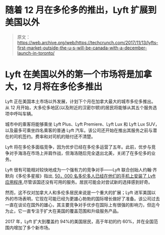 # 随着 12 月在多伦多的推出，Lyft 扩展到美国以外

> 原文：<https://web.archive.org/web/https://techcrunch.com/2017/11/13/lyfts-first-market-outside-the-u-s-will-be-canada-with-a-december-launch-in-toronto/>

# Lyft 在美国以外的第一个市场将是加拿大，12 月将在多伦多推出

Lyft 正在美国本土市场以外发展，计划下个月在加拿大最大的城市多伦多推出。从 12 月开始，大多伦多地区(以及附近的汉密尔顿)的居民将能够从其五个服务选项中呼叫车辆。

城市中的乘客将能够乘坐 Lyft Plus、Lyft Premiere、Lyft Lux 和 Lyft Lux SUV，以及最多可乘坐四名乘客的普通 Lyft 汽车。该公司还开始在推出其服务之前与潜在的司机签约。费率和对司机的赔付还不清楚。

Lyft 将在多伦多面临竞争，因为优步已经在多伦多运营了五年。此前，优步与竞争对手海洛在市场上并肩作战，但海洛随后完全退出北美，关闭了在多伦多的业务。

Lyft 很有可能相对较快地成为一个强有力的竞争对手——Lyft 联合创始人约翰·齐默向《多伦多星报》指出, [50，000 名多伦多人已经在他们的手机上安装了 Lyft 应用程序](https://web.archive.org/web/20221207203807/https://www.thestar.com/amp/news/city_hall/2017/11/13/lyft-ubers-ride-hailing-rival-is-expanding-to-the-gta.html),尽管该国还没有可用的服务。居民可能会对尝试新的选择感到好奇。

然而，这不仅对加拿大人和多伦多居民来说是一个重大的扩展；Lyft 进军美国以外的市场表明，它现在可能已经为更雄心勃勃的国际增长做好了准备。该公司过去一直在谈论在国外的雄心，其主要竞争对手优步在国际上有很强的影响力，但迄今为止，它一直专注于扩大在美国的覆盖范围和升级服务产品。

2017 年，Lyft 扩大到覆盖约 94%的美国居民，高于年初的约 60%，并在全国范围内增加了多个新市场。